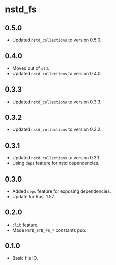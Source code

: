 # nstd_fs
## 0.5.0
- Updated `nstd_collections` to version 0.5.0.
## 0.4.0
- Moved out of `std`.
- Updated `nstd_collections` to version 0.4.0.
## 0.3.3
- Updated `nstd_collections` to version 0.3.3.
## 0.3.2
- Updated `nstd_collections` to version 0.3.2.
## 0.3.1
- Updated `nstd_collections` to version 0.3.1.
- Using `deps` feature for nstd dependencies.
## 0.3.0
- Added `deps` feature for exposing dependencies.
- Update for Rust 1.57.
## 0.2.0
- `clib` feature.
- Made `NSTD_STD_FS_*` constants pub.
## 0.1.0
- Basic file IO.
